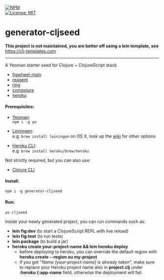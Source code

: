 [![NPM](https://nodei.co/npm/generator-cljseed.png)](https://npmjs.org/package/generator-cljseed)   
[![License: MIT](https://img.shields.io/badge/License-MIT-blue.svg)](https://github.com/bartholomews/generator-cljseed/blob/master/LICENSE)

# generator-cljseed

**This project is not maintained, you are better off using a lein template, see** https://clj-templates.com

---------------------------

A Yeoman starter seed for Clojure + ClojureScript stack
- [figwheel-main](https://figwheel.org/) 
- [reagent](https://github.com/reagent-project/reagent)
- [ring](https://github.com/ring-clojure/ring) 
- [compojure](https://github.com/weavejester/compojure)
- [heroku](https://github.com/heroku/lein-heroku)

#### Prerequisites:

+ [Yeoman](https://yeoman.io/):  
`npm i -g yo`

+ [Leiningen](https://leiningen.org/):  
e.g. `brew install leiningen` on OS X,
look up the [wiki](https://github.com/technomancy/leiningen/wiki/Packaging) for other options

+ [Heroku CLI](https://devcenter.heroku.com/articles/heroku-cli):  
e.g. `brew install heroku/brew/heroku`

Not strictly required, but you can also use:
+ [Clojure CLI](https://clojure.org/guides/getting_started#_clojure_installer_and_cli_tools)

#### Install:
```
npm i -g generator-cljseed
```

#### Run:
```
yo cljseed
```

Inside your newly generated project, you can run commands such as:
+ **lein fig:dev** (to start a ClojureScript REPL with live reload)
+ **lein fig:test** (to run tests)
+ **lein package**  (to build a jar)
+ **heroku create your-project-name && lein heroku deploy** 
  - before deploying to heroku, you can override the default region with **heroku create --region eu my-project**  
  - if you get "*Name [your-project-name] is already taken*", make sure to replace your Heroku
project name also in **project.clj** under **:heroku {:app-name** field, otherwise the deployment will fail.
